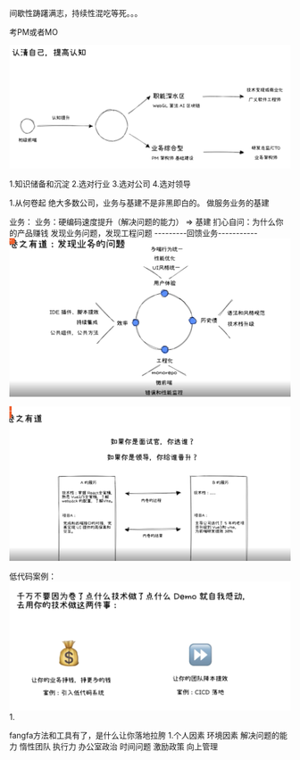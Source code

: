 
间歇性踌躇满志，持续性混吃等死。。。

考PM或者MO

![认知上限](2022-06-19-11-57-50.png)

1.知识储备和沉淀
2.选对行业
3.选对公司
4.选对领导

1.从何卷起
绝大多数公司，业务与基建不是非黑即白的。
做服务业务的基建

  业务：    业务：硬编码速度提升（解决问题的能力） => 基建
            扪心自问：为什么你的产品赚钱
            发现业务问题，发现工程问题
            ---------回馈业务-----------
![](2022-06-20-21-56-10.png)

![](2022-06-20-21-57-25.png)

低代码案例：
![](2022-06-20-21-58-34.png)
1.

fangfa方法和工具有了，是什么让你落地拉胯
1.个人因素    环境因素
解决问题的能力   惰性团队
执行力        办公室政治
时间问题    激励政策
          向上管理
